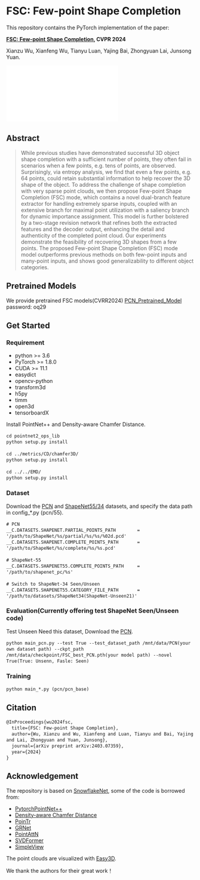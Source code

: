 # FSC: Few-point Shape Completion

This repository contains the PyTorch implementation of the paper:

**[FSC: Few-point Shape Completion](https://arxiv.org/pdf/2403.07359), CVPR 2024**

<!-- <br> -->
Xianzu Wu, Xianfeng Wu, Tianyu Luan, Yajing Bai, Zhongyuan Lai, Junsong Yuan.
<!-- <br> -->
![example](Figure_2.pdf)

## Abstract

> While previous studies have demonstrated successful 3D object shape completion with a sufficient number of points, they often fail in scenarios when a few points, e.g. tens of points, are observed. Surprisingly, via entropy analysis, we find that even a few points, e.g. 64 points, could retain substantial information to help recover the 3D shape of the object. To address the challenge of shape completion with very sparse point clouds, we then propose Few-point Shape Completion (FSC) mode, which contains a novel dual-branch feature extractor for handling extremely sparse inputs, coupled with an extensive branch for maximal point utilization with a saliency branch for dynamic importance assignment. This model is further bolstered by a two-stage revision network that refines both the extracted features and the decoder output, enhancing the detail and authenticity of the completed point cloud. Our experiments demonstrate the feasibility of recovering 3D shapes from a few points. The proposed Few-point Shape Completion (FSC) mode model outperforms previous methods on both few-point inputs and many-point inputs, and shows good generalizability to different object categories.

## Pretrained Models
We provide pretrained FSC models(CVRR2024) [PCN_Pretrained_Model](https://pan.baidu.com/s/1jzripjQKxOahAvymF9Vp7g?pwd=oq29) password: oq29


## Get Started

### Requirement
- python >= 3.6
- PyTorch >= 1.8.0
- CUDA >= 11.1
- easydict
- opencv-python
- transform3d
- h5py
- timm
- open3d
- tensorboardX

Install PointNet++ and Density-aware Chamfer Distance.
```
cd pointnet2_ops_lib
python setup.py install

cd ../metrics/CD/chamfer3D/
python setup.py install

cd ../../EMD/
python setup.py install
```


### Dataset
Download the [PCN](https://gateway.infinitescript.com/s/ShapeNetCompletion) and [ShapeNet55/34](https://github.com/yuxumin/PoinTr) datasets, and specify the data path in config_*.py (pcn/55).
```
# PCN
__C.DATASETS.SHAPENET.PARTIAL_POINTS_PATH        = '/path/to/ShapeNet/%s/partial/%s/%s/%02d.pcd'
__C.DATASETS.SHAPENET.COMPLETE_POINTS_PATH       = '/path/to/ShapeNet/%s/complete/%s/%s.pcd'

# ShapeNet-55
__C.DATASETS.SHAPENET55.COMPLETE_POINTS_PATH     = '/path/to/shapenet_pc/%s'

# Switch to ShapeNet-34 Seen/Unseen
__C.DATASETS.SHAPENET55.CATEGORY_FILE_PATH       = '/path/to/datasets/ShapeNet34(ShapeNet-Unseen21)'
```

### Evaluation(Currently offering test ShapeNet Seen/Unseen code)
Test Unseen Need this dataset, Download the [PCN](https://drive.google.com/file/d/1OvvRyx02-C_DkzYiJ5stpin0mnXydHQ7/view?usp=sharing).
```
python main_pcn.py --test True --test_dataset_path /mnt/data/PCN(your own dataset path) --ckpt_path /mnt/data/checkpoint/FSC_best_PCN.pth(your model path) --novel True(True: Unsenn, Fasle: Seen)
```

### Training
```
python main_*.py (pcn/pcn_base) 
```

## Citation
```
@InProceedings{wu2024fsc,
  title={FSC: Few-point Shape Completion},
  author={Wu, Xianzu and Wu, Xianfeng and Luan, Tianyu and Bai, Yajing and Lai, Zhongyuan and Yuan, Junsong},
  journal={arXiv preprint arXiv:2403.07359},
  year={2024}
}
```


## Acknowledgement
The repository is based on [SnowflakeNet](https://github.com/AllenXiangX/SnowflakeNet), some of the code is borrowed from:
- [PytorchPointNet++](https://github.com/erikwijmans/Pointnet2_PyTorch)
- [Density-aware Chamfer Distance](https://github.com/wutong16/Density_aware_Chamfer_Distance)
- [PoinTr](https://github.com/yuxumin/PoinTr)
- [GRNet](https://github.com/hzxie/GRNet)
- [PointAttN](https://github.com/ohhhyeahhh/PointAttN)
- [SVDFormer](https://github.com/czvvd/SVDFormer_PointSea)
- [SimpleView](https://github.com/princeton-vl/SimpleView)

The point clouds are visualized with [Easy3D](https://github.com/LiangliangNan/Easy3D).

We thank the authors for their great work！

<!-- ## License

This project is open sourced under MIT license. -->


